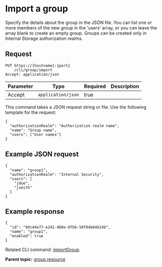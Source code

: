 # Import a group

Specify the details about the group in the JSON file. You can list one or more members of the new group in the 'users' array, or you can leave the array blank to create an empty group. Groups can be created only in Internal Storage authorization realms.

## Request

```
PUT https://{hostname}:{port}
    /cli/group/import
Accept: application/json

```

|Parameter|Type|Required|Description|
|---------|----|--------|-----------|
|Accept|`application/json`|true| |

This command takes a JSON request string or file. Use the following template for the request:

```
{
  "authorizationRealm": "Authorization realm name",
  "name": "Group name",
  "users": ["User names"]
}

```

## Example JSON request

```
{
  "name": "group1",
  "authorizationRealm": "Internal Security",
  "users": [
    "jdoe",
    "jsmith"
  ]
}
```

## Example response

```
{
  "id": "9dc44e77-e241-480e-8fbb-50f84b64b24b",
  "name": "group1",
  "enabled": true
}
```

Related CLI command: [importGroup](udclient_importgroup.md).

**Parent topic:** [group resource](../../com.udeploy.api.doc/topics/rest_cli_group.md)


